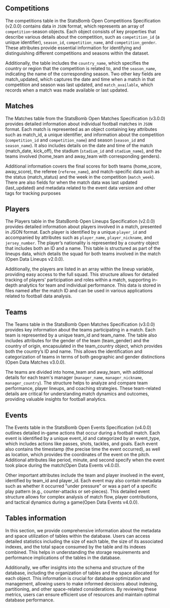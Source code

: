 ## Competitions

The competitions table in the StatsBomb Open Competitions Specification (v2.0.0) contains data in `JSON` format, which represents an array of `competition`-season objects. Each object consists of key properties that describe various details about the competition, such as `competition_id` (a unique identifier), `season_id`, `competition_name`, and `competition_gender`. These attributes provide essential information for identifying and distinguishing different competitions and seasons within the dataset.

Additionally, the table includes the `country_name`, which specifies the country or region that the competition is related to, and the `season_name`, indicating the name of the corresponding season. Two other key fields are match_updated, which captures the date and time when a match in that competition and season was last updated, and `match_available`, which records when a match was made available or last updated.

## Matches

The Matches table from the StatsBomb Open Matches Specification (v3.0.0) provides detailed information about individual football matches in `JSON` format. Each match is represented as an object containing key attributes such as match_id, a unique identifier, and information about the competition (`competition_id` and `competition_name`) and season (`season_id` and `season_name`). It also includes details on the date and time of the match (match_date, kick_off), the stadium (`stadium_id` and `stadium_name`), and the teams involved (home_team and away_team with corresponding genders).

Additional information covers the final scores for both teams (home_score, away_score), the referee (`referee_name`), and match-specific data such as the status (match_status) and the week in the competition (`match_week`). There are also fields for when the match data was last updated (last_updated) and metadata related to the event data version and other tags for tracking purposes​

## Players

The Players table in the StatsBomb Open Lineups Specification (v2.0.0) provides detailed information about players involved in a match, presented in JSON format. Each player is identified by a unique `player_id` and accompanied by attributes such as `player_name`, `player_nickname`, and `jersey_number`. The player’s nationality is represented by a country object that includes both an ID and a name. This table is structured as part of the lineups data, which details the squad for both teams involved in the match​(Open Data Lineups v2.0.0).

Additionally, the players are listed in an array within the lineup variable, providing easy access to the full squad. This structure allows for detailed tracking of players' participation and roles within a match, supporting in-depth analytics for team and individual performance. This data is stored in files named after the match ID and can be used in various applications related to football data analysis​.

## Teams

The Teams table in the StatsBomb Open Matches Specification (v3.0.0) provides key information about the teams participating in a match. Each team is represented by a unique team_id and team_name. The table also includes attributes for the gender of the team (team_gender) and the country of origin, encapsulated in the team_country object, which provides both the country’s ID and name. This allows the identification and categorization of teams in terms of both geographic and gender distinctions​(Open Data Matches v3.0.0).

The teams are divided into home_team and away_team, with additional details for each team's manager (`manager_name`, `manager_nickname`, `manager_country`). The structure helps to analyze and compare team performance, player lineups, and coaching strategies. These team-related details are critical for understanding match dynamics and outcomes, providing valuable insights for football analytics​.

## Events

The Events table in the StatsBomb Open Events Specification (v4.0.0) outlines detailed in-game actions that occur during a football match. Each event is identified by a unique event_id and categorized by an event_type, which includes actions like passes, shots, tackles, and goals. Each event also contains the timestamp (the precise time the event occurred), as well as location, which provides the coordinates of the event on the pitch. Additional attributes like period, minute, and second specify when the event took place during the match​(Open Data Events v4.0.0).

Other important attributes include the team and player involved in the event, identified by team_id and player_id. Each event may also contain metadata such as whether it occurred "under pressure" or was a part of a specific play pattern (e.g., counter-attacks or set-pieces). This detailed event structure allows for complex analysis of match flow, player contributions, and tactical dynamics during a game​(Open Data Events v4.0.0).

## Tables information

In this section, we provide comprehensive information about the metadata and space utilization of tables within the database. Users can access detailed statistics including the size of each table, the size of its associated indexes, and the total space consumed by the table and its indexes combined. This helps in understanding the storage requirements and performance implications of the tables in the database.

Additionally, we offer insights into the schema and structure of the database, including the organization of tables and the space allocated for each object. This information is crucial for database optimization and management, allowing users to make informed decisions about indexing, partitioning, and other space-related considerations. By reviewing these metrics, users can ensure efficient use of resources and maintain optimal database performance.